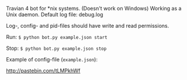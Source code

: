 Travian 4 bot for *nix systems. (Doesn't work on Windows)
Working as a Unix daemon.
Default log file: debug.log

Log-, config- and pid-files should have write and read permissions.

Run:
`$ python bot.py example.json start`

Stop:
`$ python bot.py example.json stop`

Example of config-file (`example.json`):

http://pastebin.com/tLMPkhWf
